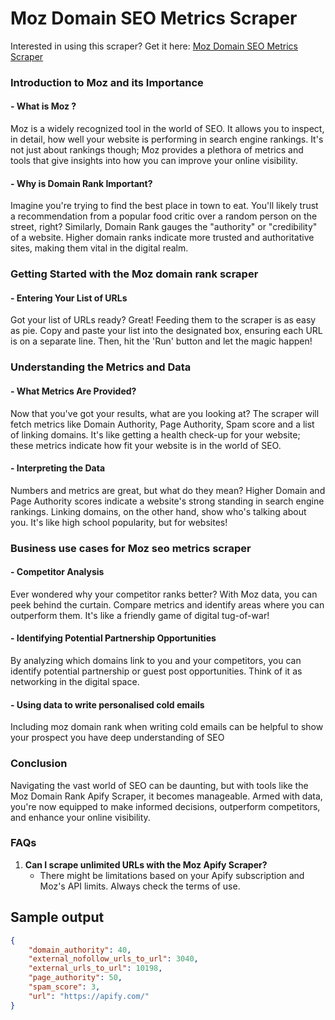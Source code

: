 # Moz Domain SEO Metrics Scraper
Interested in using this scraper? Get it here: [Moz Domain SEO Metrics Scraper](https://apify.com/curious_coder/moz-domain-scraper)
### Introduction to Moz and its Importance

#### - What is Moz ?

Moz is a widely recognized tool in the world of SEO. It allows you to inspect, in detail, how well your website is performing in search engine rankings. It's not just about rankings though; Moz provides a plethora of metrics and tools that give insights into how you can improve your online visibility.

#### - Why is Domain Rank Important?

Imagine you're trying to find the best place in town to eat. You'll likely trust a recommendation from a popular food critic over a random person on the street, right? Similarly, Domain Rank gauges the "authority" or "credibility" of a website. Higher domain ranks indicate more trusted and authoritative sites, making them vital in the digital realm.

### Getting Started with the Moz domain rank scraper

#### - Entering Your List of URLs

Got your list of URLs ready? Great! Feeding them to the scraper is as easy as pie. Copy and paste your list into the designated box, ensuring each URL is on a separate line. Then, hit the 'Run' button and let the magic happen!

### Understanding the Metrics and Data

#### - What Metrics Are Provided?

Now that you've got your results, what are you looking at? The scraper will fetch metrics like Domain Authority, Page Authority, Spam score and a list of linking domains. It's like getting a health check-up for your website; these metrics indicate how fit your website is in the world of SEO.

#### - Interpreting the Data

Numbers and metrics are great, but what do they mean? Higher Domain and Page Authority scores indicate a website's strong standing in search engine rankings. Linking domains, on the other hand, show who's talking about you. It's like high school popularity, but for websites!

### Business use cases for Moz seo metrics scraper

#### - Competitor Analysis

Ever wondered why your competitor ranks better? With Moz data, you can peek behind the curtain. Compare metrics and identify areas where you can outperform them. It's like a friendly game of digital tug-of-war!

#### - Identifying Potential Partnership Opportunities

By analyzing which domains link to you and your competitors, you can identify potential partnership or guest post opportunities. Think of it as networking in the digital space.

#### - Using data to write personalised cold emails

Including moz domain rank when writing cold emails can be helpful to show your prospect you have deep understanding of SEO

### Conclusion

Navigating the vast world of SEO can be daunting, but with tools like the Moz Domain Rank Apify Scraper, it becomes manageable. Armed with data, you're now equipped to make informed decisions, outperform competitors, and enhance your online visibility.

### FAQs

1. **Can I scrape unlimited URLs with the Moz Apify Scraper?**
   - There might be limitations based on your Apify subscription and Moz's API limits. Always check the terms of use.

## Sample output 

```json
{
	"domain_authority": 40,
	"external_nofollow_urls_to_url": 3040,
	"external_urls_to_url": 10198,
	"page_authority": 50,
	"spam_score": 3,
	"url": "https://apify.com/"
}
```

